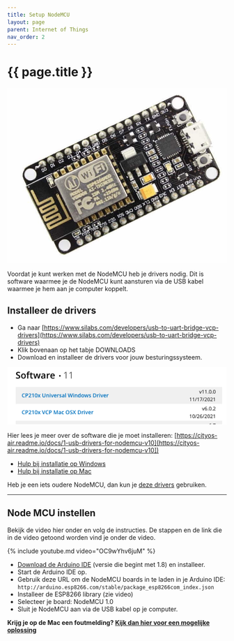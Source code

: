 ```yaml
---
title: Setup NodeMCU
layout: page
parent: Internet of Things
nav_order: 2
---
```


# {{ page.title }}

![NodeMCU](images/node_mcu_v1.jpg)

Voordat je kunt werken met de NodeMCU heb je drivers nodig. Dit is software waarmee je de NodeMCU kunt aansturen via de USB kabel waarmee je hem aan je computer koppelt.

## Installeer de drivers

- Ga naar [https://www.silabs.com/developers/usb-to-uart-bridge-vcp-drivers](https://www.silabs.com/developers/usb-to-uart-bridge-vcp-drivers)
- Klik bovenaan op het tabje DOWNLOADS
- Download en installeer de drivers voor jouw besturingssysteem.

![Drivers](images/drivers.png)

Hier lees je meer over de software die je moet installeren: [https://cityos-air.readme.io/docs/1-usb-drivers-for-nodemcu-v10](https://cityos-air.readme.io/docs/1-usb-drivers-for-nodemcu-v10])

- [Hulp bij installatie op Windows](https://cityos-air.readme.io/docs/windows-os-installation)
- [Hulp bij installatie op Mac](https://cityos-air.readme.io/docs/1-usb-drivers-for-nodemcu-v10)


Heb je een iets oudere NodeMCU, dan kun je [deze drivers](https://github.com/nodemcu/nodemcu-devkit/tree/master/Drivers) gebruiken.

---

## Node MCU instellen

Bekijk de video hier onder en volg de instructies. De stappen en de link die in de video getoond worden vind je onder de video.

{% include youtube.md video="OC9wYhv6juM" %}

- [Download de Arduino IDE](https://www.arduino.cc/en/software) (versie die begint met 1.8) en installeer.
- Start de Arduino IDE op.
- Gebruik deze URL om de NodeMCU boards in te laden in je Arduino IDE: `http://arduino.esp8266.com/stable/package_esp8266com_index.json`
- Installeer de ESP8266 library (zie video)
- Selecteer je board: NodeMCU 1.0
- Sluit je NodeMCU aan via de USB kabel op je computer.

**Krijg je op de Mac een foutmelding? [Kijk dan hier voor een mogelijke oplossing](mac)** 

